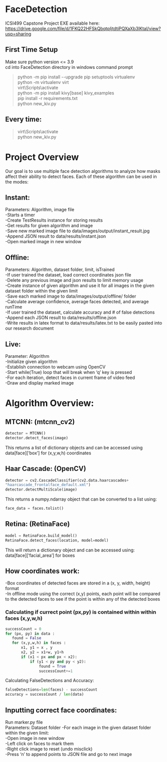 # FaceDetection
ICSI499 Capstone Project 
EXE available here: https://drive.google.com/file/d/1FKQ22HFSkQbqtpIjtdtiPQXaXb3lKtal/view?usp=sharing
 
## First Time Setup
Make sure python version <= 3.9  
cd into FaceDetection directory in windows command prompt  
> python -m pip install --upgrade pip setuptools virtualenv  
> python -m virtualenv virt  
> virt\Scripts\activate  
> python -m pip install kivy[base] kivy_examples  
> pip install -r requirements.txt  
> python new_kiv.py  

## Every time:
> virt\Scripts\activate  
> python new_kiv.py    


# Project Overview
Our goal is to use multiple face detection algorithms to analyze how masks affect their ability to detect faces. Each of these algorithm can be used in the modes:  

## Instant:  
Parameters: Algorithm, image file  
-Starts a timer  
-Create TestResults instance for storing results  
-Get results for given algorithm and image  
-Save new marked image file to data/images/output/instant_result.jpg  
-Append JSON result to data/results/instant.json  
-Open marked image in new window  

## Offline:  
Parameters: Algorithm, dataset folder, limit, isTrained  
-If user trained the dataset, load correct coordinates json file  
-Delete any previous image and json results to limit memory usage  
-Create instance of given algorithm and use it for all images in the given dataset folder within the given limit  
-Save each marked image to data/images/output/offline/ folder  
-Calculate average confidence, average faces detected, and average runTime  
-If user trained the dataset, calculate accuracy and # of false detections  
-Append each JSON result to data/results/offline.json  
-Write results in latex format to data/results/latex.txt to be easily pasted into our research document  
	

## Live:  
Parameter: Algorithm  
-Initialize given algorithm  
-Establish connection to webcam using OpenCV  
-Start while(True) loop that will break when ‘q’ key is pressed  
-For each iteration, detect faces in current frame of video feed  
-Draw and display marked image  
 
# Algorithm Overview:  

## MTCNN: (mtcnn_cv2)  
```python
detector = MTCNN()  
detector.detect_faces(image) 
```
This returns a list of dictionary objects and can be accessed using  
data[face][‘box’] for (x,y,w,h) coordinates  
  

## Haar Cascade: (OpenCV)  
```python
detector = cv2.CascadeClassifier(cv2.data.haarcascades+  
"haarcascade_frontalface_default.xml")  
detector.detectMultiScale(image)  
```
This returns a numpy.ndarray object that can be converted to a list using:  
```python
face_data = faces.tolist()  
```

## Retina: (RetinaFace)  
```python
model = RetinaFace.build_model()  
RetinaFace.detect_faces(location, model=model)  
```
This will return a dictionary object and can be accessed using:  
data[face][‘facial_area’] for boxes  

## How coordinates work:  

-Box coordinates of detected faces are stored in a (x, y, width, height) format  
-In offline mode using the correct (x,y) points, each point will be compared to the detected faces to see if the point is within any of the detected boxes  

### Calculating if currect point (px,py) is contained within within faces (x,y,w,h)  
 ```python
successCount = 0 
for (px, py) in data :  
    found = False  
    for (x,y,w,h) in faces :  
        x1, y1 = x , y  
        x2, y2 = x1+w, y1+h  
        if (x1 < px and px < x2):  
            if (y1 < py and py < y2):  
                found = True  
                successCount+=1  
```
Calculating FalseDetections and Accuracy:  
```python
falseDetections=len(faces) - successCount  
accuracy = successCount / len(data)
```
  


## Inputting correct face coordinates:  
Run marker.py file  
Parameters: Dataset folder 
-For each image in the given dataset folder within the given limit:  
-Open image in new window  
-Left click on faces to mark them  
-Right click image to reset (undo misclick)  
-Press ‘n’ to append points to JSON file and go to next image  


  

